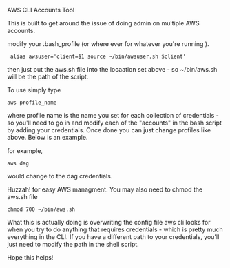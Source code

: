 AWS CLI Accounts Tool

This is built to get around the issue of doing admin on multiple AWS accounts.

modify your .bash_profile (or where ever for whatever you're running ).

     alias awsuser='client=$1 source ~/bin/awsuser.sh $client'  

then just put the aws.sh file into the locaation set above - so ~/bin/aws.sh will be the path of the script.

To use simply type

    aws profile_name

where profile name is the name you set for each collection of credentials - so you'll need to go in and modify each of the "accounts" in the bash script by adding your credentials. Once done you can just change profiles like above. Below is an example.

for example,

    aws dag

would change to the dag credentials.

Huzzah! for easy AWS managment.
You may also need to chmod the aws.sh file

    chmod 700 ~/bin/aws.sh

What this is actually doing is overwriting the config file aws cli looks for when you try to do anything that requires credentials - which is pretty much everything in the CLI. If you have a different path to your credentials, you'll just need to modify the path in the shell script.

Hope this helps!
